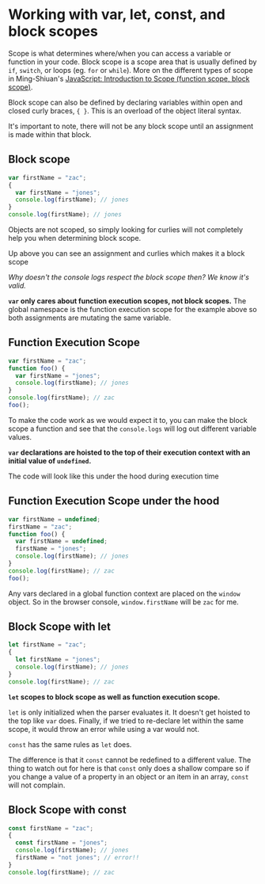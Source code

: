 # Working with var, let, const, and block scopes

Scope is what determines where/when you can access a variable or function in your code. Block scope is a scope area that is usually defined by `if`, `switch`, or loops (eg. `for` or `while`).
More on the different types of scope in Ming-Shiuan's [JavaScript: Introduction to Scope (function scope, block scope)](https://dev.to/sandy8111112004/javascript-introduction-to-scope-function-scope-block-scope-d11).

Block scope can also be defined by declaring variables within open and closed curly braces, `{ }`. This is an overload of the object literal syntax.

It's important to note, there will not be any block scope until an assignment is made within that block.

## Block scope

```js
var firstName = "zac";
{
  var firstName = "jones";
  console.log(firstName); // jones
}
console.log(firstName); // jones
```

Objects are not scoped, so simply looking for curlies will not completely help you when determining block scope.

Up above you can see an assignment and curlies which makes it a block scope

_Why doesn't the console logs respect the block scope then? We know it's valid._

**`var` only cares about function execution scopes, not block scopes.** The global namespace is the function execution scope for the example above so both assignments are mutating the same variable.

## Function Execution Scope

```js
var firstName = "zac";
function foo() {
  var firstName = "jones";
  console.log(firstName); // jones
}
console.log(firstName); // zac
foo();
```

To make the code work as we would expect it to, you can make the block scope a function and see that the `console.logs` will log out different variable values.

**`var` declarations are hoisted to the top of their execution context with an initial value of `undefined`.**

The code will look like this under the hood during execution time

## Function Execution Scope under the hood

```js
var firstName = undefined;
firstName = "zac";
function foo() {
  var firstName = undefined;
  firstName = "jones";
  console.log(firstName); // jones
}
console.log(firstName); // zac
foo();
```

Any vars declared in a global function context are placed on the `window` object.
So in the browser console, `window.firstName` will be `zac` for me.

## Block Scope with let

```js
let firstName = "zac";
{
  let firstName = "jones";
  console.log(firstName); // jones
}
console.log(firstName); // zac
```

**`let` scopes to block scope as well as function execution scope.**

`let` is only initialized when the parser evaluates it. It doesn't get hoisted to the top like `var` does. Finally, if we tried to re-declare let within the same scope, it would throw an error while using a var would not.

`const` has the same rules as `let` does.

The difference is that it `const` cannot be redefined to a different value. The thing to watch out for here is that `const` only does a shallow compare so if you change a value of a property in an object or an item in an array, `const` will not complain.

## Block Scope with const

```js
const firstName = "zac";
{
  const firstName = "jones";
  console.log(firstName); // jones
  firstName = "not jones"; // error!!
}
console.log(firstName); // zac
```
